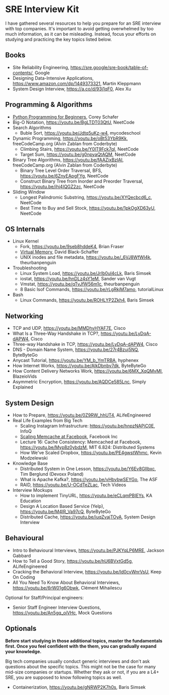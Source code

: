 # SRE Interview Kit

I have gathered several resources to help you prepare for an SRE interview with top companies. It's important to avoid getting overwhelmed by too much information, as it can be misleading. Instead, focus your efforts on studying and practicing the key topics listed below.

## Books

* Site Reliability Engineering, https://sre.google/sre-book/table-of-contents/, Google
* Designing Data-Intensive Applications, https://www.amazon.com/dp/1449373321, Martin Kleppmann
* System Design Interview, https://a.co/d/93j1qF0, Alex Xu

## Programming & Algorithms
* [Python Programming for Beginners](https://www.youtube.com/playlist?list=PL-osiE80TeTskrapNbzXhwoFUiLCjGgY7), Corey Schafer
* Big-O Notation, https://youtu.be/BgLTDT03QtU, NeetCode
* Search Algorithms
  - Buble Sort, https://youtu.be/Jdtq5uKz-w4, mycodeschool
* Dynamic Programming, https://youtu.be/oBt53YbR9Kk, freeCodeCamp.org (Alvin Zablan from Coderbyte)
  - Climbing Stairs, https://youtu.be/Y0lT9Fck7qI, NeetCode
  - Target Sum, https://youtu.be/g0npyaQtAQM, NeetCode
* Binary Tree Algorithms, https://youtu.be/fAAZixBzIAI, freeCodeCamp.org (Alvin Zablan from Coderbyte)
  - Binary Tree Level Order Traversal, BFS, https://youtu.be/6ZnyEApgFYg, NeetCode
  - Construct Binary Tree from Inorder and Preorder Traversal, https://youtu.be/ihj4IQGZ2zc, NeetCode
* Sliding Window
  - Longest Palindromic Substring, https://youtu.be/XYQecbcd6_c, NeetCode
  - Best Time to Buy and Sell Stock, https://youtu.be/1pkOgXD63yU, NeetCode

## OS Internals
* Linux Kernel
  - Fork, https://youtu.be/9seb8hddeK4, Brian Fraser
  - [Virtual Memory](https://www.youtube.com/watch?v=qcBIvnQt0Bw&list=PLiwt1iVUib9s2Uo5BeYmwkDFUh70fJPxX), David Black-Schaffer
  - UNIX inodes and file metadata, https://youtu.be/_6VJ8WfWI4k, theurbanpenguin
* Troubleshooting
  - Linux System Load, https://youtu.be/JrIb0ul4cLk, Baris Simsek
  - iostat, https://youtu.be/hnDLz4sY1eM, Sander van Vugt
  - Vmstat, https://youtu.be/qTvJfW56m1c, theurbanpenguin
  - 8 Basic lsof Commands, https://youtu.be/rLgRkjM7amo, tutorialLinux
* Bash
  - Linux Commands, https://youtu.be/ROHLYP2Zkh4, Baris Simsek

## Networking

* TCP and UDP, https://youtu.be/MMDhvHYAF7E, Cisco
* What Is a Three-Way Handshake in TCP?, https://youtu.be/LyDqA-dAPW4, Cisco
* Three-way Handshake in TCP, https://youtu.be/LyDqA-dAPW4, Cisco
* DNS - Domain Name System, https://youtu.be/27r4Bzuj5NQ, ByteByteGo
* Anycast Tutorial, https://youtu.be/YM_b_YmTRBA, hyphenex
* How Internet Works, https://youtu.be/AlkDbnbv7dk, ByteByteGo
* How Content Delivery Networks Work, https://youtu.be/6MX_XqQMvMI, BlazeioVids
* Asymmetric Encryption, https://youtu.be/AQDCe585Lnc, Simply Explained

## System Design
* How to Prepare, https://youtu.be/0Z9RW_hhUT4, ALifeEngineered
* Real Life Examples from Big Tech
  - Scaling Instagram Infrastructure: https://youtu.be/hnpzNAPiC0E, InfoQ
  - [Scaling Memcache at Facebook](https://www.usenix.org/system/files/conference/nsdi13/nsdi13-final170_update.pdf), Facebook Inc
  - Lecture 16: Cache Consistency: Memcached at Facebook, https://youtu.be/Myp8z0ybdzM, MIT 6.824: Distributed Systems
  - How We've Scaled Dropbox, https://youtu.be/PE4gwstWhmc, Kevin Modzelewski
* Knowledge Base
  - Distributed System in One Lesson, https://youtu.be/Y6Ev8GIlbxc, Tim Berglund (Devoxx Poland)
  - What is Apache Kafka?, https://youtu.be/vHbvbwSEYGo, The ASF
  - RAID, https://youtu.be/U-OCdTeZLac, Tech Videos
* Interview Mockups
  - How to implement TinyURL, https://youtu.be/eCLqmPBIEYs, KA Education
  - Design A Location Based Service (Yelp), https://youtu.be/M4lR_Va97cQ, ByteByteGo
  - Distributed Cache, https://youtu.be/iuqZvajTOyA, System Design Interview

## Behavioural
* Intro to Behavioural Interviews, https://youtu.be/PJKYqLP6MRE, Jackson Gabbard
* How to Tell a Good Story, https://youtu.be/hU6BVxtGd5g, ALifeEngineered
* Cracking the Behavioral Interview, https://youtu.be/ld0cvWnrVsU, Keep On Coding
* All You Need To Know About Behavioral Interviews, https://youtu.be/6rW01g6Obwk, Clément Mihailescu

Optional for Staff/Principal engineers:
* Senior Staff Engineer Interview Questions, https://youtu.be/An5gq_oiVHc, Mock Questions

## Optionals

**Before start studying in those additional topics, master the fundamentals first. Once you feel confident with the them, you can gradually expand your knowledge.**

Big tech companies usually conduct generic interviews and don't ask questions about the specific topics. This might not be the case for many mid-size companies or startups. Whether they ask or not, if you are a L4+ SRE, you are supposed to know following topics as well.

* Containerization, https://youtu.be/gNRWP2K7h0s, Baris Simsek
